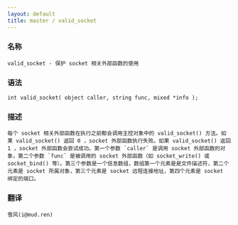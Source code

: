 ```yaml
---
layout: default
title: master / valid_socket
---
```


### 名称

    valid_socket - 保护 socket 相关外部函数的使用

### 语法

    int valid_socket( object caller, string func, mixed *info );

### 描述

    每个 socket 相关外部函数在执行之前都会调用主控对象中的 valid_socket() 方法。如果 valid_socket() 返回 0 ，socket 外部函数执行失败。如果 valid_socket() 返回 1 ，socket 外部函数会尝试成功。第一个参数 `caller` 是调用 socket 外部函数的对象，第二个参数 `func` 是被调用的 socket 外部函数（如 socket_write() 或 socket_bind() 等）。第三个参数是一个信息数组，数组第一个元素是是文件描述符，第二个元素是 socket 所属对象，第三个元素是 socket 远程连接地址，第四个元素是 socket 绑定的端口。

### 翻译 ###

    雪风(i@mud.ren)
